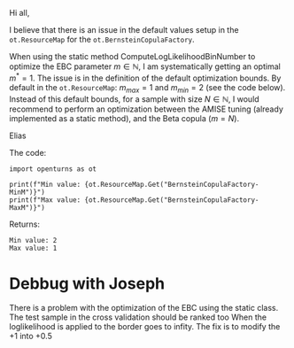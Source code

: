 Hi all, 

I believe that there is an issue in the default values setup in the `ot.ResourceMap` for the `ot.BernsteinCopulaFactory`. 

When using the static method ComputeLogLikelihoodBinNumber to optimize the EBC parameter $m\in\mathbb{N}$, I am systematically getting an optimal $m^*=1$. The issue is in the definition of the default optimization bounds. By default in the `ot.ResourceMap`: $m_{max}=1$ and $m_{min} = 2$ (see the code below). 
Instead of this default bounds, for a sample with size $N\in\mathbb{N}$, I would recommend to perform an optimization between the AMISE tuning (already implemented as a static method), and the Beta copula ($m = N$).

Elias


The code: 
```
import openturns as ot 

print(f"Min value: {ot.ResourceMap.Get("BernsteinCopulaFactory-MinM")}")
print(f"Max value: {ot.ResourceMap.Get("BernsteinCopulaFactory-MaxM")}")
```
Returns: 
```
Min value: 2
Max value: 1
```

# Debbug with Joseph
There is a problem with the optimization of the EBC using the static class. 
The test sample in the cross validation should be ranked too
When the loglikelihood is applied to the border goes to infity. The fix is to modify the +1 into +0.5